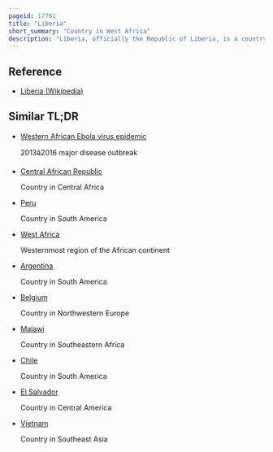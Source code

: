 ```yaml
---
pageid: 17791
title: "Liberia"
short_summary: "Country in West Africa"
description: "Liberia, officially the Republic of Liberia, is a country on the West African coast. It is bordered by Sierra Leone to the northwest Guinea to the north Ivory Coast and atlantic Ocean to the South and Southwest. It has a Population of around 5 million and an Area of 43000 square Miles. The official Language of the Country is english although more than 20 indigenous Languages are spoken reflecting the Country's ethnic and cultural Diversity. The capital and largest city is Monrovia."
---
```


## Reference

- [Liberia (Wikipedia)](https://en.wikipedia.org/?curid=17791)

## Similar TL;DR

- [Western African Ebola virus epidemic](/tldr/en/western-african-ebola-virus-epidemic)

  2013â2016 major disease outbreak

- [Central African Republic](/tldr/en/central-african-republic)

  Country in Central Africa

- [Peru](/tldr/en/peru)

  Country in South America

- [West Africa](/tldr/en/west-africa)

  Westernmost region of the African continent

- [Argentina](/tldr/en/argentina)

  Country in South America

- [Belgium](/tldr/en/belgium)

  Country in Northwestern Europe

- [Malawi](/tldr/en/malawi)

  Country in Southeastern Africa

- [Chile](/tldr/en/chile)

  Country in South America

- [El Salvador](/tldr/en/el-salvador)

  Country in Central America

- [Vietnam](/tldr/en/vietnam)

  Country in Southeast Asia
